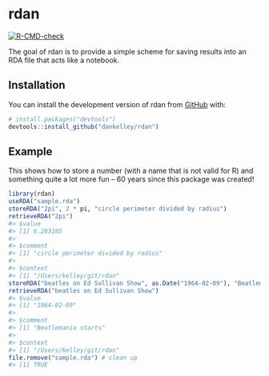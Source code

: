 
<!-- README.md is generated from README.Rmd. Please edit that file -->

# rdan

<!-- badges: start -->

[![R-CMD-check](https://github.com/dankelley/rdan/actions/workflows/R-CMD-check.yaml/badge.svg)](https://github.com/dankelley/rdan/actions/workflows/R-CMD-check.yaml)
<!-- badges: end -->

The goal of rdan is to provide a simple scheme for saving results into
an RDA file that acts like a notebook.

## Installation

You can install the development version of rdan from
[GitHub](https://github.com/) with:

``` r
# install.packages("devtools")
devtools::install_github("dankelley/rdan")
```

## Example

This shows how to store a number (with a name that is not valid for R)
and something quite a lot more fun – 60 years since this package was
created!

``` r
library(rdan)
useRDA("sample.rda")
storeRDA("2pi", 2 * pi, "circle perimeter divided by radius")
retrieveRDA("2pi")
#> $value
#> [1] 6.283185
#> 
#> $comment
#> [1] "circle perimeter divided by radius"
#> 
#> $context
#> [1] "/Users/kelley/git/rdan"
storeRDA("beatles on Ed Sullivan Show", as.Date("1964-02-09"), "Beatlemania starts")
retrieveRDA("beatles on Ed Sullivan Show")
#> $value
#> [1] "1964-02-09"
#> 
#> $comment
#> [1] "Beatlemania starts"
#> 
#> $context
#> [1] "/Users/kelley/git/rdan"
file.remove("sample.rda") # clean up
#> [1] TRUE
```
